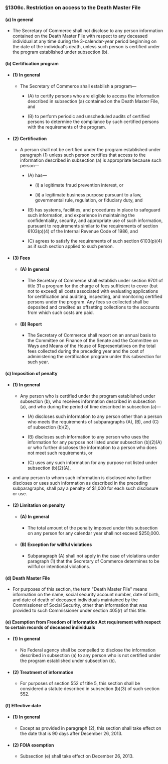 ### §1306c. Restriction on access to the Death Master File
#### (a) In general
* The Secretary of Commerce shall not disclose to any person information contained on the Death Master File with respect to any deceased individual at any time during the 3-calendar-year period beginning on the date of the individual's death, unless such person is certified under the program established under subsection (b).

#### (b) Certification program
* #### (1) In general
  * The Secretary of Commerce shall establish a program—

    * (A) to certify persons who are eligible to access the information described in subsection (a) contained on the Death Master File, and

    * (B) to perform periodic and unscheduled audits of certified persons to determine the compliance by such certified persons with the requirements of the program.

* #### (2) Certification
  * A person shall not be certified under the program established under paragraph (1) unless such person certifies that access to the information described in subsection (a) is appropriate because such person—

    * (A) has—

      * (i) a legitimate fraud prevention interest, or

      * (ii) a legitimate business purpose pursuant to a law, governmental rule, regulation, or fiduciary duty, and


    * (B) has systems, facilities, and procedures in place to safeguard such information, and experience in maintaining the confidentiality, security, and appropriate use of such information, pursuant to requirements similar to the requirements of section 6103(p)(4) of the Internal Revenue Code of 1986, and

    * (C) agrees to satisfy the requirements of such section 6103(p)(4) as if such section applied to such person.

* #### (3) Fees
  * #### (A) In general
    * The Secretary of Commerce shall establish under section 9701 of title 31 a program for the charge of fees sufficient to cover (but not to exceed) all costs associated with evaluating applications for certification and auditing, inspecting, and monitoring certified persons under the program. Any fees so collected shall be deposited and credited as offsetting collections to the accounts from which such costs are paid.

  * #### (B) Report
    * The Secretary of Commerce shall report on an annual basis to the Committee on Finance of the Senate and the Committee on Ways and Means of the House of Representatives on the total fees collected during the preceding year and the cost of administering the certification program under this subsection for such year.

#### (c) Imposition of penalty
* #### (1) In general
  * Any person who is certified under the program established under subsection (b), who receives information described in subsection (a), and who during the period of time described in subsection (a)—

    * (A) discloses such information to any person other than a person who meets the requirements of subparagraphs (A), (B), and (C) of subsection (b)(2),

    * (B) discloses such information to any person who uses the information for any purpose not listed under subsection (b)(2)(A) or who further discloses the information to a person who does not meet such requirements, or

    * (C) uses any such information for any purpose not listed under subsection (b)(2)(A),


* and any person to whom such information is disclosed who further discloses or uses such information as described in the preceding subparagraphs, shall pay a penalty of $1,000 for each such disclosure or use.

* #### (2) Limitation on penalty
  * #### (A) In general
    * The total amount of the penalty imposed under this subsection on any person for any calendar year shall not exceed $250,000.

  * #### (B) Exception for willful violations
    * Subparagraph (A) shall not apply in the case of violations under paragraph (1) that the Secretary of Commerce determines to be willful or intentional violations.

#### (d) Death Master File
* For purposes of this section, the term "Death Master File" means information on the name, social security account number, date of birth, and date of death of deceased individuals maintained by the Commissioner of Social Security, other than information that was provided to such Commissioner under section 405(r) of this title.

#### (e) Exemption from Freedom of Information Act requirement with respect to certain records of deceased individuals
* #### (1) In general
  * No Federal agency shall be compelled to disclose the information described in subsection (a) to any person who is not certified under the program established under subsection (b).

* #### (2) Treatment of information
  * For purposes of section 552 of title 5, this section shall be considered a statute described in subsection (b)(3) of such section 552.

#### (f) Effective date
* #### (1) In general
  * Except as provided in paragraph (2), this section shall take effect on the date that is 90 days after December 26, 2013.

* #### (2) FOIA exemption
  * Subsection (e) shall take effect on December 26, 2013.